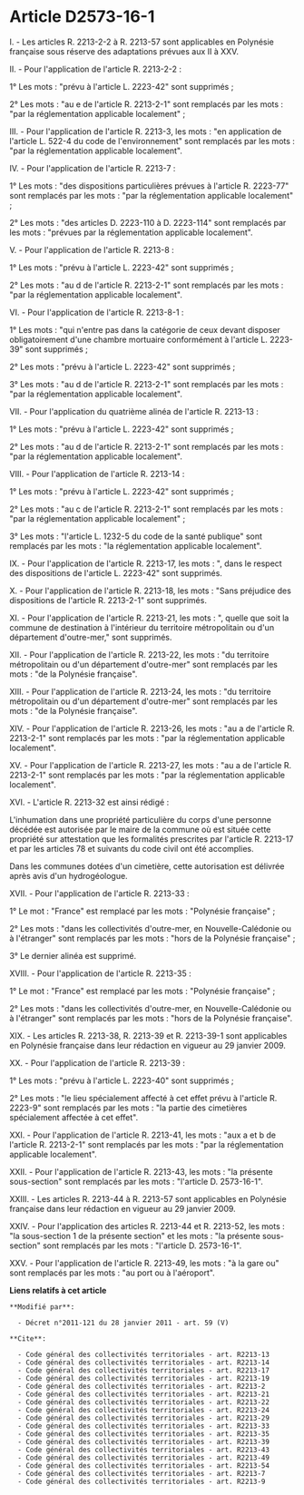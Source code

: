 # Article D2573-16-1

I. - Les articles R. 2213-2-2 à R. 2213-57 sont applicables en Polynésie française sous réserve des adaptations prévues aux
II à XXV.

II. - Pour l'application de l'article R. 2213-2-2 :

1° Les mots : "prévu à l'article L. 2223-42" sont supprimés ;

2° Les mots : "au e de l'article R. 2213-2-1" sont remplacés par les mots : "par la réglementation applicable localement" ;

III. - Pour l'application de l'article R. 2213-3, les mots : "en application de l'article L. 522-4 du code de
l'environnement" sont remplacés par les mots : "par la réglementation applicable localement".

IV. - Pour l'application de l'article R. 2213-7 :

1° Les mots : "des dispositions particulières prévues à l'article R. 2223-77" sont remplacés par les mots : "par la
réglementation applicable localement" ;

2° Les mots : "des articles D. 2223-110 à D. 2223-114" sont remplacés par les mots : "prévues par la réglementation
applicable localement".

V. - Pour l'application de l'article R. 2213-8 :

1° Les mots : "prévu à l'article L. 2223-42" sont supprimés ;

2° Les mots : "au d de l'article R. 2213-2-1" sont remplacés par les mots : "par la réglementation applicable localement".

VI. - Pour l'application de l'article R. 2213-8-1 :

1° Les mots : "qui n'entre pas dans la catégorie de ceux devant disposer obligatoirement d'une chambre mortuaire conformément
à l'article L. 2223-39" sont supprimés ;

2° Les mots : "prévu à l'article L. 2223-42" sont supprimés ;

3° Les mots : "au d de l'article R. 2213-2-1" sont remplacés par les mots : "par la réglementation applicable localement".

VII. - Pour l'application du quatrième alinéa de l'article R. 2213-13 :

1° Les mots : "prévu à l'article L. 2223-42" sont supprimés ;

2° Les mots : "au d de l'article R. 2213-2-1" sont remplacés par les mots : "par la réglementation applicable localement".

VIII. - Pour l'application de l'article R. 2213-14 :

1° Les mots : "prévu à l'article L. 2223-42" sont supprimés ;

2° Les mots : "au c de l'article R. 2213-2-1" sont remplacés par les mots : "par la réglementation applicable localement" ;

3° Les mots : "l'article L. 1232-5 du code de la santé publique" sont remplacés par les mots : "la réglementation applicable
localement".

IX. - Pour l'application de l'article R. 2213-17, les mots : ", dans le respect des dispositions de l'article L. 2223-42"
sont supprimés.

X. - Pour l'application de l'article R. 2213-18, les mots : "Sans préjudice des dispositions de l'article R. 2213-2-1" sont
supprimés.

XI. - Pour l'application de l'article R. 2213-21, les mots : ", quelle que soit la commune de destination à l'intérieur du
territoire métropolitain ou d'un département d'outre-mer," sont supprimés.

XII. - Pour l'application de l'article R. 2213-22, les mots : "du territoire métropolitain ou d'un département d'outre-mer"
sont remplacés par les mots : "de la Polynésie française".

XIII. - Pour l'application de l'article R. 2213-24, les mots : "du territoire métropolitain ou d'un département d'outre-mer"
sont remplacés par les mots : "de la Polynésie française".

XIV. - Pour l'application de l'article R. 2213-26, les mots : "au a de l'article R. 2213-2-1" sont remplacés par les mots :
"par la réglementation applicable localement".

XV. - Pour l'application de l'article R. 2213-27, les mots : "au a de l'article R. 2213-2-1" sont remplacés par les mots :
"par la réglementation applicable localement".

XVI. - L'article R. 2213-32 est ainsi rédigé :

L'inhumation dans une propriété particulière du corps d'une personne décédée est autorisée par le maire de la commune où est
située cette propriété sur attestation que les formalités prescrites par l'article R. 2213-17 et par les articles 78 et
suivants du code civil ont été accomplies.

Dans les communes dotées d'un cimetière, cette autorisation est délivrée après avis d'un hydrogéologue. 

XVII. - Pour l'application de l'article R. 2213-33 :

1° Le mot : "France" est remplacé par les mots : "Polynésie française" ;

2° Les mots : "dans les collectivités d'outre-mer, en Nouvelle-Calédonie ou à l'étranger" sont remplacés par les mots : "hors
de la Polynésie française" ;

3° Le dernier alinéa est supprimé. 

XVIII. - Pour l'application de l'article R. 2213-35 :

1° Le mot : "France" est remplacé par les mots : "Polynésie française" ;

2° Les mots : "dans les collectivités d'outre-mer, en Nouvelle-Calédonie ou à l'étranger" sont remplacés par les mots : "hors
de la Polynésie française".

XIX. - Les articles R. 2213-38, R. 2213-39 et R. 2213-39-1 sont applicables en Polynésie française dans leur rédaction en
vigueur au 29 janvier 2009.

XX. - Pour l'application de l'article R. 2213-39 :

1° Les mots : "prévu à l'article L. 2223-40" sont supprimés ;

2° Les mots : "le lieu spécialement affecté à cet effet prévu à l'article R. 2223-9" sont remplacés par les mots : "la partie
des cimetières spécialement affectée à cet effet".

XXI. - Pour l'application de l'article R. 2213-41, les mots : "aux a et b de l'article R. 2213-2-1" sont remplacés par les
mots : "par la réglementation applicable localement".

XXII. - Pour l'application de l'article R. 2213-43, les mots : "la présente sous-section" sont remplacés par les mots :
"l'article D. 2573-16-1".

XXIII. - Les articles R. 2213-44 à R. 2213-57 sont applicables en Polynésie française dans leur rédaction en vigueur au 29
janvier 2009.

XXIV. - Pour l'application des articles R. 2213-44 et R. 2213-52, les mots : "la sous-section 1 de la présente section" et
les mots : "la présente sous-section" sont remplacés par les mots : "l'article D. 2573-16-1".

XXV. - Pour l'application de l'article R. 2213-49, les mots : "à la gare ou" sont remplacés par les mots : "au port ou à
l'aéroport".

**Liens relatifs à cet article**

	**Modifié par**:

	  - Décret n°2011-121 du 28 janvier 2011 - art. 59 (V)

	**Cite**:

	  - Code général des collectivités territoriales - art. R2213-13
	  - Code général des collectivités territoriales - art. R2213-14
	  - Code général des collectivités territoriales - art. R2213-17
	  - Code général des collectivités territoriales - art. R2213-19
	  - Code général des collectivités territoriales - art. R2213-2
	  - Code général des collectivités territoriales - art. R2213-21
	  - Code général des collectivités territoriales - art. R2213-22
	  - Code général des collectivités territoriales - art. R2213-24
	  - Code général des collectivités territoriales - art. R2213-29
	  - Code général des collectivités territoriales - art. R2213-33
	  - Code général des collectivités territoriales - art. R2213-35
	  - Code général des collectivités territoriales - art. R2213-39
	  - Code général des collectivités territoriales - art. R2213-43
	  - Code général des collectivités territoriales - art. R2213-49
	  - Code général des collectivités territoriales - art. R2213-54
	  - Code général des collectivités territoriales - art. R2213-7
	  - Code général des collectivités territoriales - art. R2213-9
